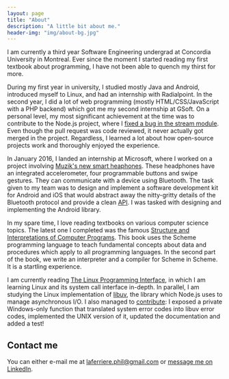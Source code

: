 ```yaml
---
layout: page
title: "About"
description: "A little bit about me."
header-img: "img/about-bg.jpg"
---
```


I am currently a third year Software Engineering undergrad at
Concordia University in Montreal. Ever since the moment I started
reading my first textbook about programming, I have not been able to
quench my thirst for more.

During my first year in university, I studied mostly Java and Android,
introduced myself to Linux, and had an internship with Radialpoint. In
the second year, I did a lot of web programming (mostly
HTML/CSS/JavaScript with a PHP backend) which got me my second
internship at GSoft. On a personal level, my most significant
achievement at the time was to contribute to the Node.js project,
where I [fixed a bug in the stream
module](https://github.com/nodejs/node/pull/2616). Even though the
pull request was code reviewed, it never actually got merged in the
project. Regardless, I learned a lot about how open-source projects
work and thoroughly enjoyed the experience.

In January 2016, I landed an internship at Microsoft, where I worked
on a project involving [Muzik's new smart
heaphones](https://www.muzikconnect.com/). These headphones have an
integrated accelerometer, four programmable buttons and swipe
gestures. They can communicate with a device using Bluetooth. The task
given to my team was to design and implement a software development
kit for Android and iOS that would abstract away the nitty-gritty
details of the Bluetooth protocol and provide a clean
[API](https://en.wikipedia.org/wiki/Application_programming_interface). I
was tasked with designing and implementing the Android library.

In my spare time, I love reading textbooks on various computer science
topics. The latest one I completed was the famous [Structure and
Interpretations of Computer
Programs](https://www.amazon.ca/Structure-Interpretation-Computer-Programs-Abelson/dp/0262510871). This
book uses the Scheme programming language to teach fundamental
concepts about data and procedures which apply to all programming
languages. In the second part of the book, we write an interpreter and
a compiler for Scheme in Scheme. It is a startling experience.

I am currently reading [The Linux Programming
Interface](https://www.amazon.ca/Linux-Programming-Interface-System-Handbook/dp/1593272200),
in which I am learning Linux and its system call interface
in-depth. In parallel, I am studying the Linux implementation of
[libuv](http://libuv.org/), the library which Node.js uses to manage
asynchronous I/O. I also managed to
[contribute](https://github.com/libuv/libuv/pull/1060): I exposed a
private Windows-only function that translated system error codes into
libuv error codes, implemented the UNIX version of it, updated the
documentation and added a test!

## Contact me

You can either e-mail me at laferriere.phil@gmail.com or
[message me on
LinkedIn](http://www.linkedin.com/in/philippe-laferrière-b92b5684).
